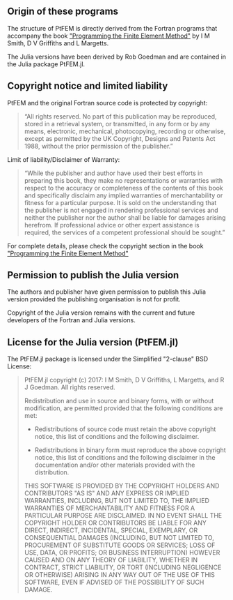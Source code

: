 ## Origin of these programs

The structure of PtFEM is directly derived from the Fortran programs that accompany the book ["Programming the Finite Element Method"](http://www.wiley.com//legacy/wileychi/smith_griffiths_margetts) by I M Smith, D V Griffiths and L Margetts.

The Julia versions have been derived by Rob Goedman and are contained in the Julia package PtFEM.jl. 

## Copyright notice and limited liability

PtFEM and the original Fortran source code is protected by copyright:

> “All rights reserved. No part of this publication may be reproduced, stored in a 
> retrieval system, or transmitted, in any form or by any means, electronic,
>  mechanical, photocopying, recording or otherwise, except as permitted by the UK
>  Copyright, Designs and Patents Act 1988, without the prior permission of the
>  publisher.”

Limit of liability/Disclaimer of Warranty:

> “While the publisher and author have used their best efforts in 
>  preparing this book, they make no representations or warranties 
>  with respect to the accuracy or completeness of the contents of this
>  book and specifically disclaim any implied warranties of merchantability or
>  fitness for a particular purpose. It is sold on the understanding that the
>  publisher is not engaged in rendering professional services and neither the
>  publisher nor the author shall be liable for damages arising herefrom. If
>  professional advice or other expert assistance is required, the services of a
>  competent professional should be sought.”

For complete details, please check the copyright section in the book ["Programming the Finite Element Method"](http://www.wiley.com//legacy/wileychi/smith_griffiths_margetts)

## Permission to publish the Julia version

The authors and publisher have given permission to publish this Julia version provided the publishing organisation is not for profit.

 Copyright of the Julia version remains with the current and future developers of the Fortran and Julia versions.

## License for the Julia version (PtFEM.jl)

The PtFEM.jl package is licensed under the Simplified "2-clause" BSD License:

> PtFEM.jl copyright (c) 2017: 
>     I M Smith, D V Griffiths, L Margetts, and R J Goedman.
>  All rights reserved.
> 
> Redistribution and use in source and binary forms, with or without
> modification, are permitted provided that the following conditions are met:
> 
> * Redistributions of source code must retain the above copyright notice, this
>   list of conditions and the following disclaimer.
> 
> * Redistributions in binary form must reproduce the above copyright notice,
>   this list of conditions and the following disclaimer in the documentation
>   and/or other materials provided with the distribution.
> 
> THIS SOFTWARE IS PROVIDED BY THE COPYRIGHT HOLDERS AND CONTRIBUTORS "AS IS"
> AND ANY EXPRESS OR IMPLIED WARRANTIES, INCLUDING, BUT NOT LIMITED TO, THE
> IMPLIED WARRANTIES OF MERCHANTABILITY AND FITNESS FOR A PARTICULAR PURPOSE ARE
> DISCLAIMED. IN NO EVENT SHALL THE COPYRIGHT HOLDER OR CONTRIBUTORS BE LIABLE
> FOR ANY DIRECT, INDIRECT, INCIDENTAL, SPECIAL, EXEMPLARY, OR CONSEQUENTIAL
> DAMAGES (INCLUDING, BUT NOT LIMITED TO, PROCUREMENT OF SUBSTITUTE GOODS OR
> SERVICES; LOSS OF USE, DATA, OR PROFITS; OR BUSINESS INTERRUPTION) HOWEVER
> CAUSED AND ON ANY THEORY OF LIABILITY, WHETHER IN CONTRACT, STRICT LIABILITY,
> OR TORT (INCLUDING NEGLIGENCE OR OTHERWISE) ARISING IN ANY WAY OUT OF THE USE
> OF THIS SOFTWARE, EVEN IF ADVISED OF THE POSSIBILITY OF SUCH DAMAGE.
> 
